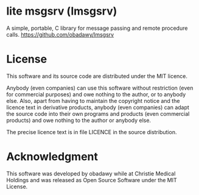 # lite msgsrv (lmsgsrv)
A simple, portable, C library for message passing and remote procedure calls.
https://github.com/obadawy/lmsgsrv

# License
This software and its source code are distributed under the MIT licence.

Anybody (even companies) can use this software without restriction (even for commercial purposes) and owe nothing to the author, or to anybody else. Also, apart from having to maintain the copyright notice and the licence text in derivative products, anybody (even companies) can adapt the source code into their own programs and products (even commercial products) and owe nothing to the author or anybody else.

The precise licence text is in file LICENCE in the source distribution.

# Acknowledgment
This software was developed by obadawy while at Christie Medical Holdings and was released as Open Source Software under the MIT License.
